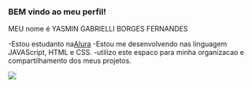  ### BEM vindo ao meu perfil!

MEU nome é YASMIN GABRIELLI BORGES FERNANDES

-Estou estudanto na[Alura](https://www.aulura.com.br)
-Estou me desenvolvendo nas linguagem JAVAScript, HTML e CSS.
-utilizo este espaco para minha organizacao e compartilhamento dos meus projetos.

![](https://media.tenor.com/n5Ie09Ug16cAAAAC/the-simpsons-marge-simpson.gif)
